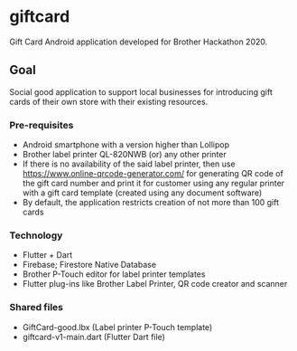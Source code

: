 # giftcard
Gift Card Android application developed for Brother Hackathon 2020.
## Goal
Social good application to support local businesses for introducing gift cards of their own store with their existing resources.
### Pre-requisites
- Android smartphone with a version higher than Lollipop
- Brother label printer QL-820NWB (or) any other printer
- If there is no availability of the said label printer, then use https://www.online-qrcode-generator.com/ for generating QR code of the gift card number and print it for customer using any regular printer with a gift card template (created using any document software)
- By default, the application restricts creation of not more than 100 gift cards
### Technology
- Flutter + Dart
- Firebase; Firestore Native Database
- Brother P-Touch editor for label printer templates
- Flutter plug-ins like Brother Label Printer, QR code creator and scanner
### Shared files
- GiftCard-good.lbx (Label printer P-Touch template)
- giftcard-v1-main.dart (Flutter Dart file)
